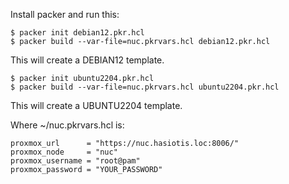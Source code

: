 Install packer and run this:
```
$ packer init debian12.pkr.hcl
$ packer build --var-file=nuc.pkrvars.hcl debian12.pkr.hcl
```
This will create a DEBIAN12 template.

```
$ packer init ubuntu2204.pkr.hcl
$ packer build --var-file=nuc.pkrvars.hcl ubuntu2204.pkr.hcl
```
This will create a UBUNTU2204 template.

Where ~/nuc.pkrvars.hcl is:
```
proxmox_url      = "https://nuc.hasiotis.loc:8006/"
proxmox_node     = "nuc"
proxmox_username = "root@pam"
proxmox_password = "YOUR_PASSWORD"
```

